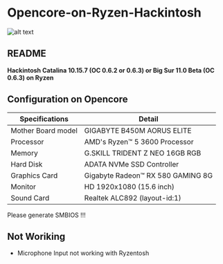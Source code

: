 # Opencore-on-Ryzen-Hackintosh

![alt text](https://i.imgur.com/yhROqbcl.png)

 ## README


<B>Hackintosh Catalina 10.15.7 (OC 0.6.2 or 0.6.3) or Big Sur 11.0 Beta (OC 0.6.3) on Ryzen</B>

## Configuration on Opencore 

| Specifications | Detail                                           |
| ------------------- | ------------------------------------------- |
| Mother Board model      | GIGABYTE B450M AORUS ELITE              |
| Processor           | AMD's Ryzen™ 5 3600 Processor                |
| Memory              | G.SKILL TRIDENT Z NEO 16GB RGB                         |
| Hard Disk           | ADATA NVMe SSD Controller                   |
| Graphics Card | Gigabyte Radeon™ RX 580 GAMING 8G                    |
| Monitor             | HD 1920x1080 (15.6 inch)                    |
| Sound Card          | Realtek ALC892 (layout-id:1)               |


Please generate SMBIOS !!!



## Not Woriking
- Microphone Input not working with Ryzentosh 
